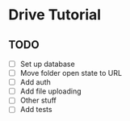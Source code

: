 # Drive Tutorial

## TODO

- [ ] Set up database
- [ ] Move folder open state to URL
- [ ] Add auth
- [ ] Add file uploading
- [ ] Other stuff
- [ ] Add tests
